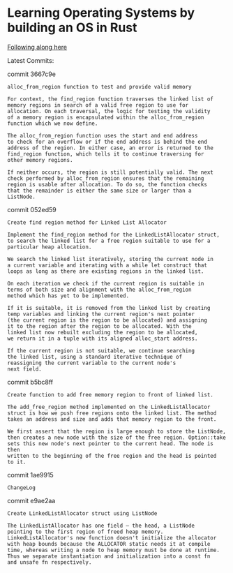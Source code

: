 # Learning Operating Systems by building an OS in Rust

[Following along here](https://os.phil-opp.com/)

Latest Commits:

commit 3667c9e


    alloc_from_region function to test and provide valid memory
    
    For context, the find_region function traverses the linked list of
    memory regions in search of a valid free region to use for
    allocation. On each traversal, the logic for testing the validity
    of a memory region is encapsulated within the alloc_from_region
    function which we now define.
    
    The alloc_from_region function uses the start and end address
    to check for an overflow or if the end address is behind the end
    address of the region. In either case, an error is returned to the
    find_region function, which tells it to continue traversing for
    other memory regions.
    
    If neither occurs, the region is still potentially valid. The next
    check performed by alloc_from_region ensures that the remaining
    region is usable after allocation. To do so, the function checks
    that the remainder is either the same size or larger than a
    ListNode.

commit 052ed59


    Create find region method for Linked List Allocator
    
    Implement the find_region method for the LinkedListAllocator struct,
    to search the linked list for a free region suitable to use for a
    particular heap allocation.
    
    We search the linked list iteratively, storing the current node in
    a current variable and iterating with a while let construct that
    loops as long as there are existing regions in the linked list.
    
    On each iteration we check if the current region is suitable in
    terms of both size and alignment with the alloc_from_region
    method which has yet to be implemented.
    
    If it is suitable, it is removed from the linked list by creating
    temp variables and linking the current region's next pointer
    (the current region is the region to be allocated) and assigning
    it to the region after the region to be allocated. With the
    linked list now rebuilt excluding the region to be allocated,
    we return it in a tuple with its aligned alloc_start address.
    
    If the current region is not suitable, we continue searching
    the linked list, using a standard iterative technique of
    reassigning the current variable to the current node's
    next field.

commit b5bc8ff


    Create function to add free memory region to front of linked list.
    
    The add_free_region method implemented on the LinkedListAllocator
    struct is how we push free regions onto the linked list. The method
    takes an address and size and adds that memory region to the front.
    
    We first assert that the region is large enough to store the ListNode,
    then creates a new node with the size of the free region. Option::take
    sets this new node's next pointer to the current head. The node is then
    written to the beginning of the free region and the head is pointed
    to it.

commit 1ae9915


    ChangeLog

commit e9ae2aa


    Create LinkedListAllocator struct using ListNode
    
    The LinkedListAllocator has one field — the head, a ListNode
    pointing to the first region of freed heap memory.
    LinkedListAllocator's new function doesn't initialize the allocator
    with heap bounds because the ALLOCATOR static needs it at compile
    time, whereas writing a node to heap memory must be done at runtime.
    Thus we separate instantiation and initialization into a const fn
    and unsafe fn respectively.
